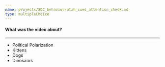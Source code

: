 ```yaml
---
name: projects/SDC_behavior/utah_cues_attention_check.md
type: multipleChoice
---
```


#### What was the video about?

---

- Political Polarization
- Kittens
- Dogs
- Dinosaurs
